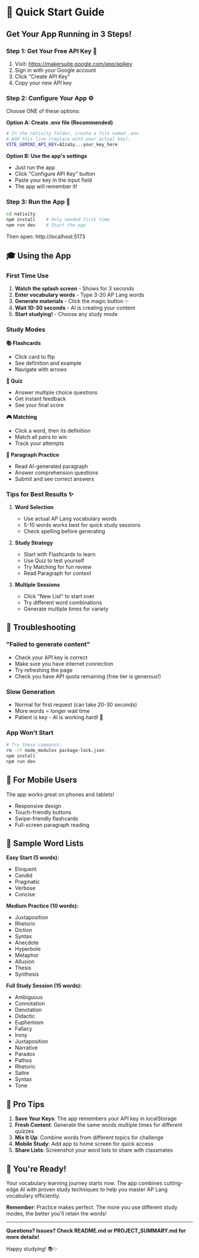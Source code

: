 # 🚀 Quick Start Guide

## Get Your App Running in 3 Steps!

### Step 1: Get Your Free API Key 🔑
1. Visit: https://makersuite.google.com/app/apikey
2. Sign in with your Google account
3. Click "Create API Key"
4. Copy your new API key

### Step 2: Configure Your App ⚙️
Choose ONE of these options:

**Option A: Create .env file (Recommended)**
```bash
# In the nativity folder, create a file named .env
# Add this line (replace with your actual key):
VITE_GEMINI_API_KEY=AIzaSy...your_key_here
```

**Option B: Use the app's settings**
- Just run the app
- Click "Configure API Key" button
- Paste your key in the input field
- The app will remember it!

### Step 3: Run the App 🎉
```bash
cd nativity
npm install    # Only needed first time
npm run dev    # Start the app
```

Then open: http://localhost:5173

## 🎓 Using the App

### First Time Use
1. **Watch the splash screen** - Shows for 3 seconds
2. **Enter vocabulary words** - Type 3-20 AP Lang words
3. **Generate materials** - Click the magic button ✨
4. **Wait 10-30 seconds** - AI is creating your content
5. **Start studying!** - Choose any study mode

### Study Modes

**📚 Flashcards**
- Click card to flip
- See definition and example
- Navigate with arrows

**🧠 Quiz**
- Answer multiple choice questions
- Get instant feedback
- See your final score

**🎮 Matching**
- Click a word, then its definition
- Match all pairs to win
- Track your attempts

**📖 Paragraph Practice**
- Read AI-generated paragraph
- Answer comprehension questions
- Submit and see correct answers

### Tips for Best Results ✨

1. **Word Selection**
   - Use actual AP Lang vocabulary words
   - 5-10 words works best for quick study sessions
   - Check spelling before generating

2. **Study Strategy**
   - Start with Flashcards to learn
   - Use Quiz to test yourself
   - Try Matching for fun review
   - Read Paragraph for context

3. **Multiple Sessions**
   - Click "New List" to start over
   - Try different word combinations
   - Generate multiple times for variety

## 🔧 Troubleshooting

### "Failed to generate content"
- Check your API key is correct
- Make sure you have internet connection
- Try refreshing the page
- Check you have API quota remaining (free tier is generous!)

### Slow Generation
- Normal for first request (can take 20-30 seconds)
- More words = longer wait time
- Patient is key - AI is working hard! 🤖

### App Won't Start
```bash
# Try these commands:
rm -rf node_modules package-lock.json
npm install
npm run dev
```

## 📱 For Mobile Users

The app works great on phones and tablets!
- Responsive design
- Touch-friendly buttons
- Swipe-friendly flashcards
- Full-screen paragraph reading

## 🎯 Sample Word Lists

**Easy Start (5 words):**
- Eloquent
- Candid
- Pragmatic
- Verbose
- Concise

**Medium Practice (10 words):**
- Juxtaposition
- Rhetoric
- Diction
- Syntax
- Anecdote
- Hyperbole
- Metaphor
- Allusion
- Thesis
- Synthesis

**Full Study Session (15 words):**
- Ambiguous
- Connotation
- Denotation
- Didactic
- Euphemism
- Fallacy
- Irony
- Juxtaposition
- Narrative
- Paradox
- Pathos
- Rhetoric
- Satire
- Syntax
- Tone

## 🌟 Pro Tips

1. **Save Your Keys**: The app remembers your API key in localStorage
2. **Fresh Content**: Generate the same words multiple times for different quizzes
3. **Mix It Up**: Combine words from different topics for challenge
4. **Mobile Study**: Add app to home screen for quick access
5. **Share Lists**: Screenshot your word lists to share with classmates

## 🎊 You're Ready!

Your vocabulary learning journey starts now. The app combines cutting-edge AI with proven study techniques to help you master AP Lang vocabulary efficiently.

**Remember**: Practice makes perfect. The more you use different study modes, the better you'll retain the words!

---

**Questions? Issues? Check README.md or PROJECT_SUMMARY.md for more details!**

Happy studying! 📚✨
